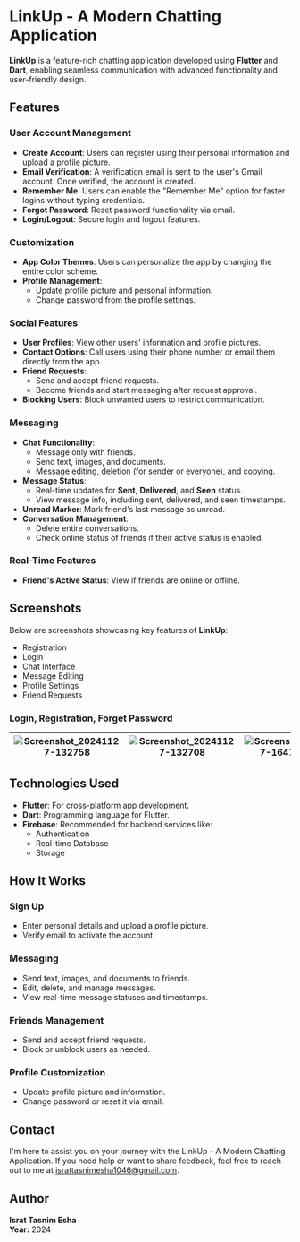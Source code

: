 # LinkUp - A Modern Chatting Application

**LinkUp** is a feature-rich chatting application developed using **Flutter** and **Dart**, enabling seamless communication with advanced functionality and user-friendly design.

## Features

### User Account Management
- **Create Account**: Users can register using their personal information and upload a profile picture.
- **Email Verification**: A verification email is sent to the user's Gmail account. Once verified, the account is created.
- **Remember Me**: Users can enable the "Remember Me" option for faster logins without typing credentials.
- **Forgot Password**: Reset password functionality via email.
- **Login/Logout**: Secure login and logout features.

### Customization
- **App Color Themes**: Users can personalize the app by changing the entire color scheme.
- **Profile Management**: 
  - Update profile picture and personal information.
  - Change password from the profile settings.

### Social Features
- **User Profiles**: View other users' information and profile pictures.
- **Contact Options**: Call users using their phone number or email them directly from the app.
- **Friend Requests**:
  - Send and accept friend requests.
  - Become friends and start messaging after request approval.
- **Blocking Users**: Block unwanted users to restrict communication.

### Messaging
- **Chat Functionality**:
  - Message only with friends.
  - Send text, images, and documents.
  - Message editing, deletion (for sender or everyone), and copying.
- **Message Status**:
  - Real-time updates for **Sent**, **Delivered**, and **Seen** status.
  - View message info, including sent, delivered, and seen timestamps.
- **Unread Marker**: Mark friend's last message as unread.
- **Conversation Management**:
  - Delete entire conversations.
  - Check online status of friends if their active status is enabled.

### Real-Time Features
- **Friend's Active Status**: View if friends are online or offline.

## Screenshots

Below are screenshots showcasing key features of **LinkUp**:
- Registration
- Login
- Chat Interface
- Message Editing
- Profile Settings
- Friend Requests

### Login, Registration, Forget Password

| ![Screenshot_20241127-132758](https://github.com/user-attachments/assets/0bb52e54-808b-4df9-919d-9dcaf67d2057) | ![Screenshot_20241127-132708](https://github.com/user-attachments/assets/5d8574d8-773e-43b5-966b-254600c84525) | ![Screenshot_20241127-164724_Gmail](https://github.com/user-attachments/assets/7faa77e8-4149-4aef-98cf-b40fc82d11da) |
|---|---|---|


## Technologies Used

- **Flutter**: For cross-platform app development.
- **Dart**: Programming language for Flutter.
- **Firebase**: Recommended for backend services like:
  - Authentication
  - Real-time Database
  - Storage

## How It Works

### Sign Up
- Enter personal details and upload a profile picture.
- Verify email to activate the account.

### Messaging
- Send text, images, and documents to friends.
- Edit, delete, and manage messages.
- View real-time message statuses and timestamps.

### Friends Management
- Send and accept friend requests.
- Block or unblock users as needed.

### Profile Customization
- Update profile picture and information.
- Change password or reset it via email.

## Contact

I'm here to assist you on your journey with the LinkUp - A Modern Chatting Application. If you need help or want to share feedback, feel free to reach out to me at [israttasnimesha1046@gmail.com](mailto:israttasnimesha1046@gmail.com).

## Author

**Israt Tasnim Esha**  
**Year:** 2024
